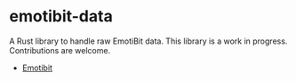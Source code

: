 # emotibit-data

A Rust library to handle raw EmotiBit data. This library is a work in progress. Contributions are welcome.

* [Emotibit](https://www.emotibit.com)
